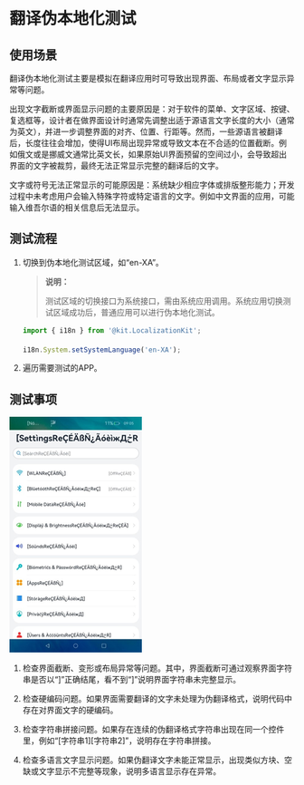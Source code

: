 # 翻译伪本地化测试


## 使用场景

翻译伪本地化测试主要是模拟在翻译应用时可导致出现界面、布局或者文字显示异常等问题。

出现文字截断或界面显示问题的主要原因是：对于软件的菜单、文字区域、按键、复选框等，设计者在做界面设计时通常先调整出适于源语言文字长度的大小（通常为英文），并进一步调整界面的对齐、位置、行距等。然而，一些源语言被翻译后，长度往往会增加，使得UI布局出现异常或导致文本在不合适的位置截断。例如俄文或是挪威文通常比英文长，如果原始UI界面预留的空间过小，会导致超出界面的文字被裁剪，最终无法正常显示完整的翻译后的文字。

文字或符号无法正常显示的可能原因是：系统缺少相应字体或排版整形能力；开发过程中未考虑用户会输入特殊字符或特定语言的文字。例如中文界面的应用，可能输入维吾尔语的相关信息后无法显示。


## 测试流程

1. 切换到伪本地化测试区域，如“en-XA”。

   >  **说明：**
   >
   >  测试区域的切换接口为系统接口，需由系统应用调用。系统应用切换测试区域成功后，普通应用可以进行伪本地化测试。
   <!--RP1-->
   ```ts
   import { i18n } from '@kit.LocalizationKit';

   i18n.System.setSystemLanguage('en-XA');
   ```
   <!--RP1End-->

2. 遍历需要测试的APP。


## 测试事项

![zh-cn_image_0000001737423156](figures/zh-cn_image_0000001737423156.png)

1. 检查界面截断、变形或布局异常等问题。其中，界面截断可通过观察界面字符串是否以“]”正确结尾，看不到“]”说明界面字符串未完整显示。

2. 检查硬编码问题。如果界面需要翻译的文字未处理为伪翻译格式，说明代码中存在对界面文字的硬编码。

3. 检查字符串拼接问题。如果存在连续的伪翻译格式字符串出现在同一个控件里，例如“[字符串1][字符串2]”，说明存在字符串拼接。

4. 检查多语言文字显示问题。如果伪翻译文字未能正常显示，出现类似方块、空缺或文字显示不完整等现象，说明多语言显示存在异常。
